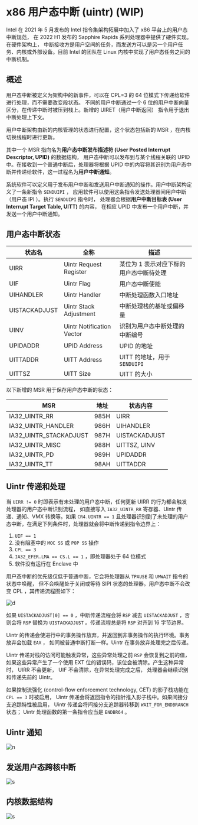 # x86 用户态中断 (uintr) (WIP)

Intel 在 2021 年 5 月发布的 Intel 指令集架构拓展中加入了 x86 平台上的用户态中断规范，
在 2022 H1 发布的 Sapphire Rapids 系列处理器中提供了硬件实现。在硬件架构上，
中断接收方是用户空间的任务，而发送方可以是另一个用户任务、内核或外部设备。目前 Intel
的团队在 Linux 内核中实现了用户态任务之间的中断机制。

## 概述

用户态中断被定义为架构中的新事件，可以在 CPL=3 的 64 位模式下传递给软件进行处理，而不需要改变段状态。
不同的用户中断通过一个 6 位的用户中断向量区分，在传递中断时被压到栈上。新增的 UIRET（用户中断返回）
指令用于退出中断处理上下文。

用户中断架构由新的内核管理的状态进行配置，这个状态包括新的 MSR ，在内核切换线程时进行更新。

其中一个 MSR 指向名为**用户态中断发布描述符 (User Posted Interrupt Descriptor, UPID)** 的数据结构，
用户态中断可以发布到与某个线程关联的 UPID 中。在接收到一个普通中断后，处理器将根据 UPID
中的内容将其识别为用户态中断并传递给软件，这一过程名为**用户中断通知**。

系统软件可以定义用于发布用户中断和发送用户中断通知的操作。用户中断架构定义了一条新指令 `SENDUIPI` ，
应用软件可以使用这条指令发送处理器间用户中断（用户态 IPI ）。执行 `SENDUIPI` 指令时，
处理器会根据**用户中断目标表 (User Interrupt Target Table, UITT)** 的内容，
在相应 UPID 中发布一个用户中断，并发送一个用户中断通知。

## 用户态中断状态

| 状态名        | 全称                      | 描述                                    |
| ------------- | ------------------------- | --------------------------------------- |
| UIRR          | Uintr Request Register    | 某位为 1 表示对应下标的用户态中断待处理 |
| UIF           | Uintr Flag                | 用户态中断使能                          |
| UIHANDLER     | Uintr Handler             | 中断处理函数入口地址                    |
| UISTACKADJUST | Uintr Stack Adjustment    | 中断处理栈的基址或偏移量                |
| UINV          | Uintr Notification Vector | 识别为用户态中断处理的中断编号          |
| UPIDADDR      | UPID Address              | UPID 的地址                             |
| UITTADDR      | UITT Address              | UITT 的地址，用于 `SENDUIPI`            |
| UITTSZ        | UITT Size                 | UITT 的大小                             |

以下新增的 MSR 用于保存用户态中断的状态：

| MSR                    | 地址 | 状态内容      |
| ---------------------- | ---- | ------------- |
| IA32_UINTR_RR          | 985H | UIRR          |
| IA32_UINTR_HANDLER     | 986H | UIHANDLER     |
| IA32_UINTR_STACKADJUST | 987H | UISTACKADJUST |
| IA32_UINTR_MISC        | 988H | UITTSZ, UINV  |
| IA32_UINTR_PD          | 989H | UPIDADDR      |
| IA32_UINTR_TT          | 98AH | UITTADDR      |

## Uintr 传递和处理

当 `UIRR != 0` 时即表示有未处理的用户态中断，任何更新 UIRR 的行为都会触发处理器的用户态中断识别流程，
如直接写入 `IA32_UINTR_RR` 寄存器、Uintr 传递、通知、VMX 转换等。如果 `CR4.UINTR == 1`
且处理器识别到了未处理的用户态中断，在满足下列条件时，处理器就会将中断传递到指令边界上：

1. `UIF == 1`
2. 没有阻塞中的 `MOC SS` 或 `POP SS` 操作
3. `CPL == 3`
4. `IA32_EFER.LMA == CS.L == 1` ，即处理器处于 64 位模式
5. 软件没有运行在 Enclave 中

用户态中断的优先级仅低于普通中断，它会将处理器从 `TPAUSE` 和 `UMWAIT` 指令的状态中唤醒，
但不会唤醒处于关闭或等待 SIPI 状态的处理器。用户态中断不会改变 CPL ，其传递流程图如下：

![d](assets/intel-uintr/delivery.svg)

如果 `UISTACKADJUST[0] == 0` ，中断传递流程会将 `RSP` 减去 `UISTACKADJUST` ，否则会将
`RSP` 替换为 `UISTACKADJUST` 。传递流程总是将 `RSP` 对齐到 16 字节边界。

Uintr 的传递会使进行中的事务操作放弃，并返回到非事务操作的执行环境。事务放弃会加载 `EAX` ，
如同被普通中断打断一样。Uintr 在事务放弃处理完之后传递。

Uintr 传递对栈的访问可能触发异常，这些异常处理之前 `RSP` 会恢复到之前的值，如果这些异常产生了一个使用 EXT
位的错误码，该位会被清除。产生这种异常时， UIRR 不会更新， UIF 不会清除，在异常处理完成之后，
处理器会继续识别和传递先前的 Uintr。

如果控制流强化 (control-flow enforcement technology, CET) 的影子栈功能在 `CPL == 3` 时被启用，
Uintr 传递会将返回指令的指针推入影子栈中。如果间接分支追踪特性被启用， Uintr
传递会将间接分支追踪器转移到 `WAIT_FOR_ENDBRANCH` 状态； Uintr 处理函数的第一条指令应当是 `ENDBR64` 。

## Uintr 通知

![n](assets/intel-uintr/notification.svg)

## 发送用户态跨核中断

![s](assets/intel-uintr/senduipi.svg)

## 内核数据结构

![s](assets/intel-uintr/struct.svg)
